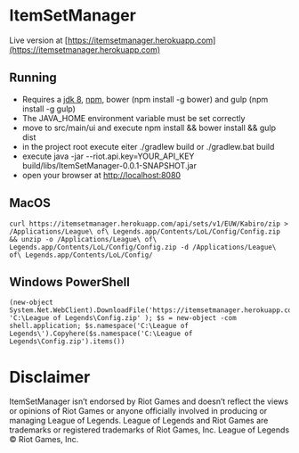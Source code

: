 # ItemSetManager

Live version at [https://itemsetmanager.herokuapp.com](https://itemsetmanager.herokuapp.com) 

## Running

* Requires a [jdk 8](), [npm](), bower (npm install -g bower) and gulp (npm install -g gulp)  
* The JAVA_HOME environment variable must be set correctly
* move to src/main/ui and execute npm install && bower install && gulp dist
* in the project root execute eiter ./gradlew build or ./gradlew.bat build
* execute java -jar --riot.api.key=YOUR_API_KEY build/libs/ItemSetManager-0.0.1-SNAPSHOT.jar
* open your browser at [http://localhost:8080](http://localhost:8080)


## MacOS
```Shell
curl https://itemsetmanager.herokuapp.com/api/sets/v1/EUW/Kabiro/zip > /Applications/League\ of\ Legends.app/Contents/LoL/Config/Config.zip && unzip -o /Applications/League\ of\ Legends.app/Contents/LoL/Config/Config.zip -d /Applications/League\ of\ Legends.app/Contents/LoL/Config/
```

## Windows PowerShell
```Shell
(new-object System.Net.WebClient).DownloadFile('https://itemsetmanager.herokuapp.com/api/sets/v1/EUW/Kabiro/zip', 'C:\League of Legends\Config.zip' ); $s = new-object -com shell.application; $s.namespace('C:\League of Legends\').Copyhere($s.namespace('C:\League of Legends\Config.zip').items())
``` 

# Disclaimer
ItemSetManager isn’t endorsed by Riot Games and doesn’t reflect the views or opinions of Riot Games or anyone officially involved in producing or managing League of Legends. League of Legends and Riot Games are trademarks or registered trademarks of Riot Games, Inc. League of Legends © Riot Games, Inc.
